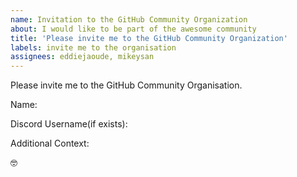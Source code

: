 ```yaml
---
name: Invitation to the GitHub Community Organization
about: I would like to be part of the awesome community
title: 'Please invite me to the GitHub Community Organization'
labels: invite me to the organisation
assignees: eddiejaoude, mikeysan
---
```



<!---
Invitation will be sent for the GitHub Organization soon. We look forward to having you part of our community :nerd_face:
Don't forget after accepting to make it public so it appears on your github profile for everyone else to see, you can do this by finding your name in the github organization list and change the dropdown to public https://github.com/orgs/EddieJaoudeCommunity/people
Tips for practicing:
- Customise your GitHub profile, here is a live stream on it https://www.youtube.com/watch?v=cT6GXCuS0Zo
- Practice repo, instructions how to add your name to the README in the README https://github.com/EddieJaoudeCommunity/hacktoberfest-practice
- Remember contributing to open source is not just about code, its about collaboration, communication and adding value
I hope that helps
-->

Please invite me to the GitHub Community Organisation. 
<!--more-specification(if any)-->

<!--Some Details-->
Name:

Discord Username(if exists): 
<!--https://discord.gg/ErG8W36Tkm (link to our discord server)-->

Additional Context:
<!--Where did you meet Eddie?-->

<!--What do you like about this community/ why do you want to join--> 

:nerd_face:
